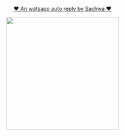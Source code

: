 <p align="center"> 
<u>♥️ An watsapp auto reply by Sachiya ♥️</u>
</p>
<p align="center">
<img src="https://i.imgur.com/Tv9tPM9.jpeg" width="300" height="300"/>
</p>
